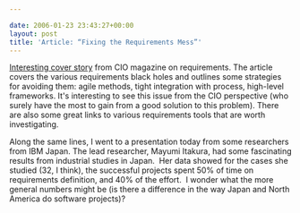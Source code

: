 ```yaml
---

date: 2006-01-23 23:43:27+00:00
layout: post
title: 'Article: “Fixing the Requirements Mess”'
---
```


[Interesting cover story](http://www.cio.com/archive/111505/require.html) from CIO magazine on requirements.  The article covers the various requirements black holes and outlines some strategies for avoiding them: agile methods, tight integration with process, high-level frameworks.  It's interesting to see this issue from the CIO perspective (who surely have the most to gain from a good solution to this problem). There are also some great links to various requirements tools that are worth investigating.

Along the same lines, I went to a presentation today from some researchers from IBM Japan.  The lead researcher, Mayumi Itakura, had some fascinating results from industrial studies in Japan.  Her data showed for the cases she studied (32, I think), the successful projects spent 50% of time on requirements definition, and 40% of the effort.  I wonder what the more general numbers might be (is there a difference in the way Japan and North America do software projects)?
